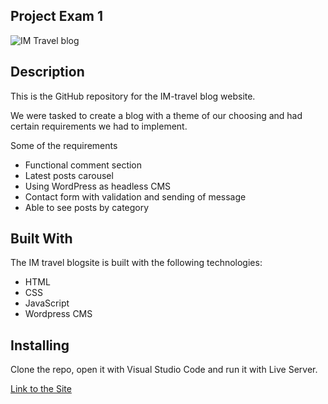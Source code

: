 ## Project Exam 1

![IM Travel blog](https://github.com/EskanderAmadov/Prosjekt_eksamen_iskander/assets/114715507/0e6dfc64-d9ce-4fde-be36-394e0b89793e)


## Description

This is the GitHub repository for the IM-travel blog website.

We were tasked to create a blog with a theme of our choosing and had certain requirements we had to implement.

Some of the requirements

- Functional comment section
- Latest posts carousel
- Using WordPress as headless CMS
- Contact form with validation and sending of message
- Able to see posts by category

## Built With

The IM travel blogsite is built with the following technologies:

- HTML
- CSS
- JavaScript
- Wordpress CMS

## Installing

Clone the repo, open it with Visual Studio Code and run it with Live Server.

[Link to the Site](https://jade-wisp-0fd7b4.netlify.app)
